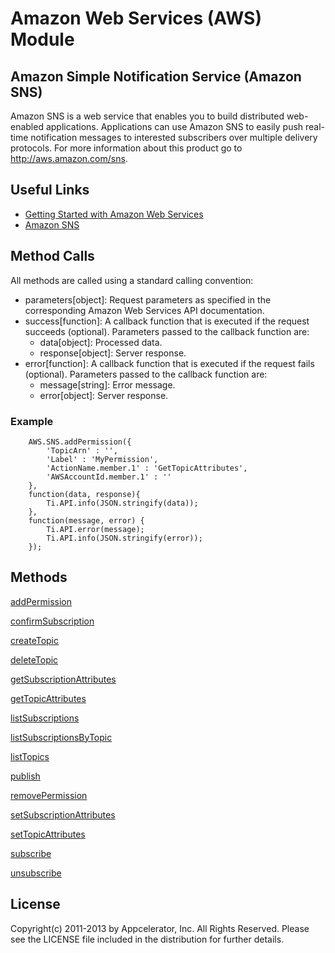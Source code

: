 # Amazon Web Services (AWS) Module

## Amazon Simple Notification Service (Amazon SNS)
Amazon SNS is a web service that enables you to build distributed web-enabled applications. Applications can use Amazon SNS to easily push real-time notification messages to interested subscribers over multiple delivery protocols. For more information about this product go to http://aws.amazon.com/sns.

## Useful Links

* [ Getting Started with Amazon Web Services ]( http://docs.amazonwebservices.com/gettingstarted/latest/awsgsg-intro/intro.html )
* [ Amazon SNS ]( http://aws.amazon.com/documentation/sns/ )

## Method Calls

All methods are called using a standard calling convention:

* parameters[object]: Request parameters as specified in the corresponding Amazon Web Services API documentation.
* success[function]: A callback function that is executed if the request succeeds (optional). Parameters passed to the callback function are:
    * data[object]: Processed data.
    * response[object]: Server response.
* error[function]: A callback function that is executed if the request fails (optional). Parameters passed to the callback function are:
    * message[string]: Error message.
    * error[object]: Server response.

### Example

        AWS.SNS.addPermission({
            'TopicArn' : '',
            'Label' : 'MyPermission',
            'ActionName.member.1' : 'GetTopicAttributes',
            'AWSAccountId.member.1' : ''
        },
        function(data, response){
            Ti.API.info(JSON.stringify(data));
        },
        function(message, error) {
            Ti.API.error(message);
            Ti.API.info(JSON.stringify(error));
        });

## Methods

[addPermission](http://docs.amazonwebservices.com/sns/latest/api/API_AddPermission.html)

[confirmSubscription](http://docs.amazonwebservices.com/sns/latest/api/API_ConfirmSubscription.html)

[createTopic](http://docs.amazonwebservices.com/sns/latest/api/API_CreateTopic.html)

[deleteTopic](http://docs.amazonwebservices.com/sns/latest/api/API_DeleteTopic.html)

[getSubscriptionAttributes](http://docs.amazonwebservices.com/sns/latest/api/API_GetSubscriptionAttributes.html)

[getTopicAttributes](http://docs.amazonwebservices.com/sns/latest/api/API_GetTopicAttributes.html)

[listSubscriptions](http://docs.amazonwebservices.com/sns/latest/api/API_ListSubscriptions.html)

[listSubscriptionsByTopic](http://docs.amazonwebservices.com/sns/latest/api/API_ListSubscriptionsByTopic.html)

[listTopics](http://docs.amazonwebservices.com/sns/latest/api/API_ListTopics.html)

[publish](http://docs.amazonwebservices.com/sns/latest/api/API_Publish.html)

[removePermission](http://docs.amazonwebservices.com/sns/latest/api/API_RemovePermission.html)

[setSubscriptionAttributes](http://docs.amazonwebservices.com/sns/latest/api/API_SetSubscriptionAttributes.html)

[setTopicAttributes](http://docs.amazonwebservices.com/sns/latest/api/API_SetTopicAttributes.html)

[subscribe](http://docs.amazonwebservices.com/sns/latest/api/API_Subscribe.html)

[unsubscribe](http://docs.amazonwebservices.com/sns/latest/api/API_Unsubscribe.html)

## License

Copyright(c) 2011-2013 by Appcelerator, Inc. All Rights Reserved. Please see the LICENSE file included in the distribution for further details.

